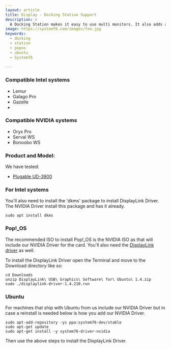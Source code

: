 ```yaml
---
layout: article
title: Display - Docking Station Support
description: >
  A Docking Station makes it easy to use multi monitors. It also adds an ethernet port, multi USB ports and more while only using one USB 3.0 port on your laptop.
image: https://system76.com/images/foo.jpg
keywords:
  - docking 
  - station
  - popos
  - ubuntu
  - System76
  
---
```


### Compatible Intel systems

 - Lemur
 - Galago Pro
 - Gazelle
 - 

### Compatible NVIDIA systems

 - Oryx Pro
 - Serval WS
 - Bonoobo WS

### Product and Model:

We have tested:
 - [Plugable UD-3900](http://plugable.com/products/ud-3900/)

### For Intel systems

You'll also need to install the 'dkms' package to install DisplayLink Driver. The NVIDIA Driver install this package and has it already.

```
sudo apt install dkms
```

### Pop!_OS

The recommended ISO to install Pop!_OS is the NVIDIA ISO as that will include our NVIDIA Driver for the card. You'll also need the [DisplayLink driver](http://www.displaylink.com/downloads/ubuntu) as well.

To install the DisplayLink Driver open the Terminal and move to the Download directory like so:

```
cd Downloads
unzip DisplayLink\ USB\ Graphics\ Software\ for\ Ubuntu\ 1.4.zip
sudo ./displaylink-driver-1.4.210.run
```

### Ubuntu

For machines that ship with Ubuntu from us include our NVIDIA Driver but in case a reinstall is needed
below is how you add our NVIDIA Driver.

```
sudo apt-add-repository -ys ppa:system76-dev/stable
sudo apt-get update
sudo apt-get install -y system76-driver-nvidia
```

Then use the above steps to install the DisplayLink Driver.
